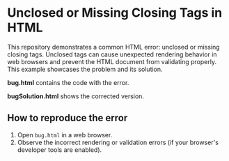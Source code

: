 # Unclosed or Missing Closing Tags in HTML

This repository demonstrates a common HTML error: unclosed or missing closing tags. Unclosed tags can cause unexpected rendering behavior in web browsers and prevent the HTML document from validating properly.  This example showcases the problem and its solution.

**bug.html** contains the code with the error. 

**bugSolution.html** shows the corrected version.

## How to reproduce the error

1. Open `bug.html` in a web browser.
2. Observe the incorrect rendering or validation errors (if your browser's developer tools are enabled).
